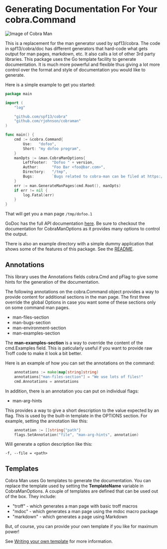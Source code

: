 # Generating Documentation For Your cobra.Command
![Image of Cobra Man](https://raw.githubusercontent.com/rayjohnson/cobraman/master/cobra-man.jpeg)

This is a replacement for the man generator used by spf13/cobra.  The code in spf13/cobra/doc has different generators that hard-code what gets output for man pages, markdown, etc.  It
also calls a lot of other 3rd party libraries.  This package uses the Go template facility
to generate documentation.  It is much more powerful and flexible thus giving a lot more
control over the format and style of documentation you would like to generate.

Here is a simple example to get you started:

```go
package main

import (
	"log"

	"github.com/spf13/cobra"
	"github.com/rjohnson/cobraman"
)

func main() {
	cmd := &cobra.Command{
		Use:   "dofoo",
		Short: "my dofoo program",
	}
	manOpts := &man.CobraManOptions{
		LeftFooter:  "Dofoo " + version,
		Author:      "Foo Bar <foo@bar.com>",
		Directory:   "/tmp",
		Bugs:        `Bugs related to cobra-man can be filed at https://github.com/rjohnson/cobraman`,
	}
	err := man.GenerateManPages(cmd.Root(), manOpts)
	if err != nil {
		log.Fatal(err)
	}
}
```

That will get you a man page `/tmp/dofoo.1`

GoDoc has the full API documentation [here](https://godoc.org/github.com/rayjohnson/cobraman).  Be sure to checkout the documentation for CobraManOptions as it provides many options to control the output.

There is also an example directory with a simple dummy application that shows some of the features of this package.  See the [README](example/README.md).

## Annotations

This library uses the Annotations fields cobra.Cmd and pFlag to give some hints for the
generation of the documentation.

The following annotations on the cobra.Command object provides a way to provide content
for additional sections in the man page.  The first three override the global Options in 
case you want some of these sections only on some command man pages.
* man-files-section
* man-bugs-section
* man-environment-section
* man-examples-section

The **man-examples-section** is a way to override the content of the cmd.Examples field.
This is paticularly useful if you want to provide raw Troff code to make it look a bit 
better.

Here is an example of how you can set the annotations on the command:
```go
	annotations := make(map[string]string)
	annotations["man-files-section"] = "We use lots of files!"
	cmd.Annotations = annotations
```

In addition, there is an annotation you can put on individual flags:
* man-arg-hints

This provides a way to give a short description to the value expected by an flag.  This
is used by the built-in template in the OPTIONS section.  For example, setting the
annotation like this:
```go
	annotation := []string{"path"}
	flags.SetAnnotation("file", "man-arg-hints", annotation)
```

Will generate a option description like this:
```
-f, --file = <path>
```

## Templates

Cobra Man uses Go templates to generate the documentation.  You can replace the template used by setting the **TemplateName** variable in CobraManOptions.  A couple of templates are defined that can be used out of the box.  They include:

* "troff" - which generates a man page with basic troff macros
* "mdoc" - which generates a man page using the mdoc macro package
* "markdown" - which generates a page using Markdown

But, of course, you can provide your own template if you like for maximum power!

See [Writing your own template](WRITING_A_TEMPLATE.md) for more information.


